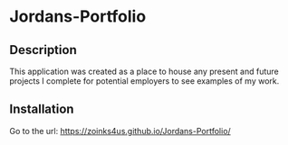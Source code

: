 # Jordans-Portfolio

## Description

  This application was created as a place to house any present and future projects I complete for potential employers to see examples of my work.



## Installation

  Go to the url: https://zoinks4us.github.io/Jordans-Portfolio/

